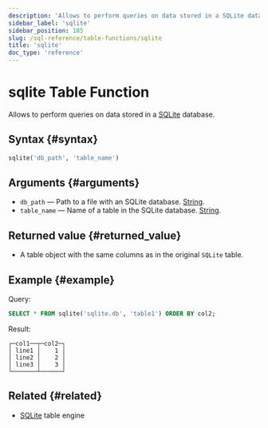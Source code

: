 ```yaml
---
description: 'Allows to perform queries on data stored in a SQLite database.'
sidebar_label: 'sqlite'
sidebar_position: 185
slug: /sql-reference/table-functions/sqlite
title: 'sqlite'
doc_type: 'reference'
---
```


# sqlite Table Function

Allows to perform queries on data stored in a [SQLite](../../engines/database-engines/sqlite.md) database.

## Syntax {#syntax}

```sql
sqlite('db_path', 'table_name')
```

## Arguments {#arguments}

- `db_path` — Path to a file with an SQLite database. [String](../../sql-reference/data-types/string.md).
- `table_name` — Name of a table in the SQLite database. [String](../../sql-reference/data-types/string.md).

## Returned value {#returned_value}

- A table object with the same columns as in the original `SQLite` table.

## Example {#example}

Query:

```sql
SELECT * FROM sqlite('sqlite.db', 'table1') ORDER BY col2;
```

Result:

```text
┌─col1──┬─col2─┐
│ line1 │    1 │
│ line2 │    2 │
│ line3 │    3 │
└───────┴──────┘
```

## Related {#related}

- [SQLite](../../engines/table-engines/integrations/sqlite.md) table engine
